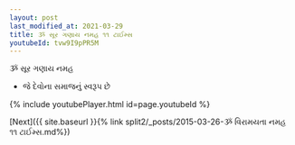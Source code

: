 ```yaml
---
layout: post
last_modified_at: 2021-03-29
title: ૐ સૂર ગણાય નમહ ૧૧ ટાઈમ્સ
youtubeId: tvw9I9pPR5M
---
```

 
 
 ૐ સૂર ગણાય નમહ  
 
 -  જે દેવોના સમાજનું સ્વરૂપ છે 
 
  
 
  
 
 
 
 
 
 


{% include youtubePlayer.html id=page.youtubeId %}
 
[Next]({{ site.baseurl }}{% link  split2/_posts/2015-03-26-ૐ વિરામયતા નમહ ૧૧ ટાઈમ્સ.md%})
 
